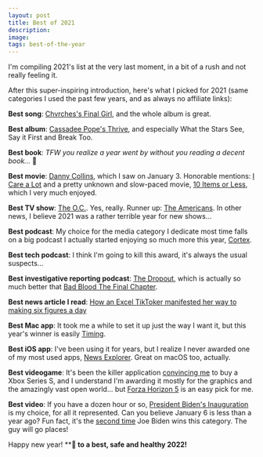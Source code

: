 ```yaml
---
layout: post
title: Best of 2021
description:
image:
tags: best-of-the-year
---
```

I'm compiling 2021's list at the very last moment, in a bit of a rush and not really feeling it.

After this super-inspiring introduction, here's what I picked for 2021 (same categories I used the past few years, and as always no affiliate links):

**Best song**: [Chvrches's Final Girl](https://music.apple.com/it/album/final-girl/1568746173?i=1568746329), and the whole album is great.

**Best album**: [Cassadee Pope's Thrive](https://music.apple.com/it/album/thrive/1587378544), and especially What the Stars See, Say it First and Break Too.

**Best book**: _TFW you realize a year went by without you reading a decent book..._ 😬

**Best movie**: [Danny Collins](https://www.imdb.com/title/tt1772288/?ref_=rt_li_tt), which I saw on January 3. Honorable mentions: [I Care a Lot](https://www.imdb.com/title/tt9893250/?ref_=rt_li_tt) and a pretty unknown and slow-paced movie, [10 Items or Less](https://www.imdb.com/title/tt0499603/?ref_=rt_li_tt), which I very much enjoyed.

**Best TV show**: [The O.C.](https://www.imdb.com/title/tt0362359/?ref_=rt_li_tt). Yes, really. Runner up: [The Americans](https://www.imdb.com/title/tt2149175/?ref_=rt_li_tt). In other news, I believe 2021 was a rather terrible year for new shows...

**Best podcast**: My choice for the media category I dedicate most time falls on a big podcast I actually started enjoying so much more this year, [Cortex](https://www.relay.fm/cortex).

**Best tech podcast**: I think I'm going to kill this award, it's always the usual suspects...

**Best investigative reporting podcast**: [The Dropout](https://abcaudio.com/podcasts/the-dropout/), which is actually so much better that [Bad Blood The Final Chapter](https://www.threeuncannyfour.com/show/bad-blood/).

**Best news article I read**: [How an Excel TikToker manifested her way to making six figures a day](https://www.theverge.com/22807858/tiktok-influencer-microsoft-excel-instagram-decoder-podcast?utm_source=pocket&utm_medium=email&utm_campaign=pockethits)

**Best Mac app**: It took me a while to set it up just the way I want it, but this year's winner is easily [Timing](https://timingapp.com).

**Best iOS app**: I've been using it for years, but I realize I never awarded one of my most used apps, [News Explorer](https://betamagic.nl/products/newsexplorer.html). Great on macOS too, actually.

**Best videogame**: It's been the killer application [convincing me](https://twitter.com/cdf1982/status/1475636668354945025) to buy a Xbox Series S, and I understand I'm awarding it mostly for the graphics and the amazingly vast open world... but [Forza Horizon 5](https://www.youtube.com/watch?v=FYH9n37B7Yw) is an easy pick for me.

**Best video**: If you have a dozen hour or so, [President Biden's Inauguration](https://www.youtube.com/watch?v=umsaXWrpgR8&list=LL&index=35) is my choice, for all it represented. Can you believe January 6 is less than a year ago? Fun fact, it's the [second time](https://cdf1982.com/2017/12/30/best_of_2017.html) Joe Biden wins this category. The guy will go places!

Happy new year! ****🥂 to a best, safe and healthy 2022!**